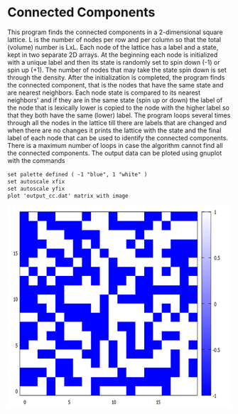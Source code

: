 Connected Components
====================
This program finds the connected components in a 2-dimensional
square lattice. L is the number of nodes per row and per column
so that the total (volume) number is LxL. Each node of the lattice
has a label and a state, kept in two separate 2D arrays. At the
beginning each node is initialized with a unique label and then
its state is randomly set to spin down (-1) or spin up (+1).
The number of nodes that may take the state spin down is set through
the density. After the initialization is completed, the program
finds the connected component, that is the nodes that have the
same state and are nearest neighbors. Each node state is compared
to its nearest neighbors' and if they are in the same state (spin
up or down) the label of the node that is lexically lower is copied
to the node with the higher label so that they both have the same
(lower) label. The program loops several times through all the nodes
in the lattice till there are labels that are changed and when there
are no changes it prints the lattice with the state and the final
label of each node that can be used to identify the connected
components. There is a maximum number of loops in case the algorithm
cannot find all the connected components.
The output data can be ploted using gnuplot with the commands

````
set palette defined ( -1 "blue", 1 "white" )
set autoscale xfix
set autoscale yfix
plot 'output_cc.dat' matrix with image
````
<p align="center">
  <img src="images/connected_components.png" width="640" height="456" alt="Connected components on a square lattice">
</p>
